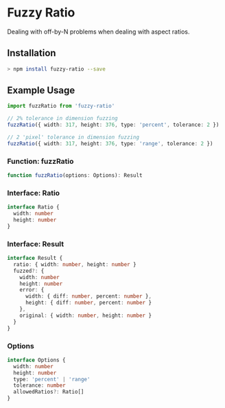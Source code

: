 # Fuzzy Ratio
Dealing with off-by-N problems when dealing with aspect ratios.  

## Installation

```sh
> npm install fuzzy-ratio --save
```

## Example Usage

```ts
import fuzzRatio from 'fuzzy-ratio'

// 2% tolerance in dimension fuzzing
fuzzRatio({ width: 317, height: 376, type: 'percent', tolerance: 2 })

// 2 'pixel' tolerance in dimension fuzzing
fuzzRatio({ width: 317, height: 376, type: 'range', tolerance: 2 })
```

### Function: fuzzRatio

```ts
function fuzzRatio(options: Options): Result
```

### Interface: Ratio

```ts
interface Ratio {
  width: number
  height: number
}
```

### Interface: Result

```ts
interface Result {
  ratio: { width: number, height: number }
  fuzzed?: {
    width: number
    height: number
    error: {
      width: { diff: number, percent: number },
      height: { diff: number, percent: number }
    },
    original: { width: number, height: number }
  }
}
```

### Options

```ts
interface Options {
  width: number
  height: number
  type: 'percent' | 'range'
  tolerance: number
  allowedRatios?: Ratio[]
}
```